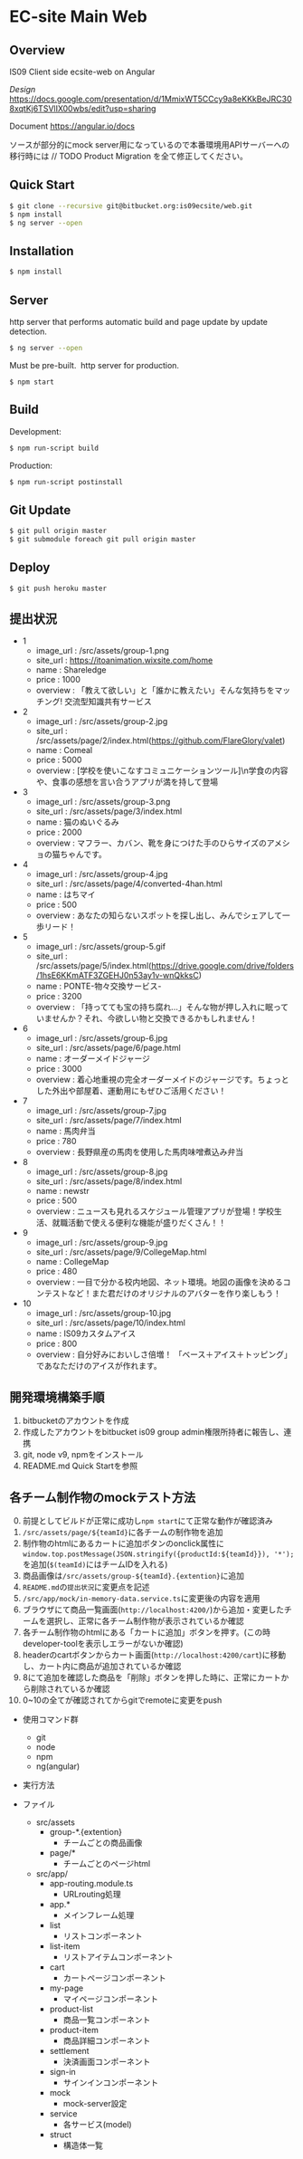 EC-site Main Web
====

## Overview

IS09 Client side ecsite-web on Angular

*Design*
https://docs.google.com/presentation/d/1MmixWT5CCcy9a8eKKkBeJRC308xqtKj6TSVlIX00wbs/edit?usp=sharing


Document
https://angular.io/docs

ソースが部分的にmock server用になっているので本番環境用APIサーバーへの移行時には // TODO Product Migration を全て修正してください。

## Quick Start

```bash
$ git clone --recursive git@bitbucket.org:is09ecsite/web.git
$ npm install
$ ng server --open
```

## Installation

```bash
$ npm install
```

## Server

http server that performs automatic build and page update by update detection. 
```bash
$ ng server --open
```

Must be pre-built. 
http server for production.
```
$ npm start
```

## Build

Development:
```bash
$ npm run-script build
```

Production:
```bash
$ npm run-script postinstall
```

## Git Update

```bash
$ git pull origin master
$ git submodule foreach git pull origin master
```

## Deploy

```bash
$ git push heroku master
```

## 提出状況
- 1
    - image_url   : /src/assets/group-1.png
    - site_url    : https://itoanimation.wixsite.com/home
    - name        : Shareledge
    - price       : 1000
    - overview    : 「教えて欲しい」と「誰かに教えたい」そんな気持ちをマッチング! 交流型知識共有サービス
- 2
    - image_url   : /src/assets/group-2.jpg
    - site_url    : /src/assets/page/2/index.html(https://github.com/FlareGlory/valet)
    - name        : Comeal
    - price       : 5000
    - overview    : [学校を使いこなすコミュニケーションツール]\n学食の内容や、食事の感想を言い合うアプリが満を持して登場
- 3
    - image_url   : /src/assets/group-3.png
    - site_url    : /src/assets/page/3/index.html
    - name        : 猫のぬいぐるみ
    - price       : 2000
    - overview    : マフラー、カバン、靴を身につけた手のひらサイズのアメショの猫ちゃんです。
- 4
    - image_url   : /src/assets/group-4.jpg
    - site_url    : /src/assets/page/4/converted-4han.html
    - name        : はちマイ
    - price       : 500
    - overview    : あなたの知らないスポットを探し出し、みんでシェアして一歩リード！
- 5
    - image_url   : /src/assets/group-5.gif
    - site_url    : /src/assets/page/5/index.html(https://drive.google.com/drive/folders/1hsE6KKmATF3ZGEHJ0n53ay1v-wnQkksC)
    - name        : PONTE-物々交換サービス-
    - price       : 3200
    - overview    : 「持ってても宝の持ち腐れ…」そんな物が押し入れに眠っていませんか？それ、今欲しい物と交換できるかもしれません！
- 6
    - image_url   : /src/assets/group-6.jpg 
    - site_url    : /src/assets/page/6/page.html
    - name        : オーダーメイドジャージ
    - price       : 3000
    - overview    : 着心地重視の完全オーダーメイドのジャージです。ちょっとした外出や部屋着、運動用にもぜひご活用ください！
- 7
    - image_url   : /src/assets/group-7.jpg
    - site_url    : /src/assets/page/7/index.html
    - name        : 馬肉弁当
    - price       : 780
    - overview    : 長野県産の馬肉を使用した馬肉味噌煮込み弁当
- 8
    - image_url   : /src/assets/group-8.jpg
    - site_url    : /src/assets/page/8/index.html
    - name        : newstr
    - price       : 500
    - overview    : ニュースも見れるスケジュール管理アプリが登場！学校生活、就職活動で使える便利な機能が盛りだくさん！！
- 9
    - image_url   : /src/assets/group-9.jpg
    - site_url    : /src/assets/page/9/CollegeMap.html
    - name        : CollegeMap
    - price       : 480
    - overview    : 一目で分かる校内地図、ネット環境。地図の画像を決めるコンテストなど！また君だけのオリジナルのアバターを作り楽しもう！
- 10
    - image_url   : /src/assets/group-10.jpg
    - site_url    : /src/assets/page/10/index.html
    - name        : IS09カスタムアイス
    - price       : 800
    - overview    : 自分好みにおいしさ倍増！ 「ベース＋アイス＋トッピング」であなただけのアイスが作れます。

## 開発環境構築手順
1. bitbucketのアカウントを作成　
2. 作成したアカウントをbitbucket is09 group admin権限所持者に報告し、連携
3. git, node v9, npmをインストール
4. README.md Quick Startを参照

## 各チーム制作物のmockテスト方法

0. 前提としてビルドが正常に成功し`npm start`にて正常な動作が確認済み
1. `/src/assets/page/${teamId}`に各チームの制作物を追加
2. 制作物のhtmlにあるカートに追加ボタンのonclick属性に`window.top.postMessage(JSON.stringify({productId:${teamId}}), '*');`を追加(`$(teamId)`にはチームIDを入れる)
3. 商品画像は`/src/assets/group-${teamId}.{extention}`に追加
4. `README.md`の`提出状況`に変更点を記述
5. `/src/app/mock/in-memory-data.service.ts`に変更後の内容を適用
6. ブラウザにて商品一覧画面(`http://localhost:4200/`)から追加・変更したチームを選択し、正常に各チーム制作物が表示されているか確認
7. 各チーム制作物のhtmlにある「カートに追加」ボタンを押す。(この時developer-toolを表示しエラーがないか確認)
8. headerのcartボタンからカート画面(`http://localhost:4200/cart`)に移動し、カート内に商品が追加されているか確認
9. 8にて追加を確認した商品を「削除」ボタンを押した時に、正常にカートから削除されているか確認
10. 0~10の全てが確認されてからgitでremoteに変更をpush

- 使用コマンド群
  - git
  - node
  - npm
  - ng(angular)
- 実行方法

- ファイル　
    - src/assets
        - group-*.{extention}
            - チームごとの商品画像
        - page/*
            - チームごとのページhtml
    - src/app/
        - app-routing.module.ts
            - URLrouting処理
        - app.*
            - メインフレーム処理
        - list
            - リストコンポーネント
        - list-item
            - リストアイテムコンポーネント
        + cart
            - カートページコンポーネント
        + my-page
            - マイページコンポーネント
        + product-list
            - 商品一覧コンポーネント
        + product-item
            - 商品詳細コンポーネント
        + settlement
            - 決済画面コンポーネント
        + sign-in
            - サインインコンポーネント
        * mock
            - mock-server設定
        * service
            - 各サービス(model)
        * struct
            - 構造体一覧
